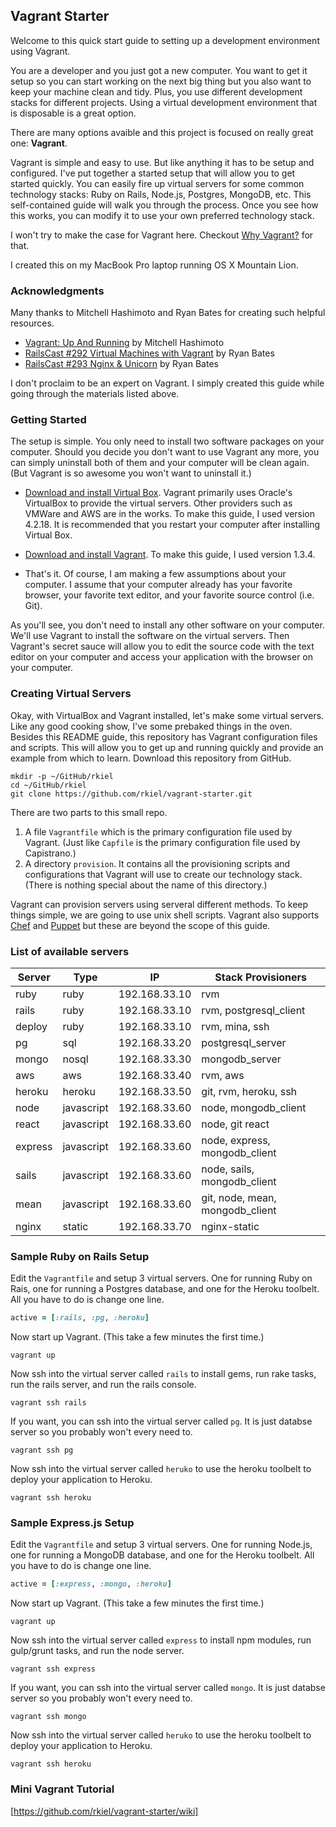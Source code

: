 ## Vagrant Starter

Welcome to this quick start guide to setting up a development environment using Vagrant.

You are a developer and you just got a new computer.  You want to get it setup so you can start working on the next big thing but you also want to keep your machine clean and tidy.  Plus, you use different development stacks for different projects.  Using a virtual development environment that is disposable is a great option.

There are many options avaible and this project is focused on really great one:  **Vagrant**.

Vagrant is simple and easy to use.  But like anything it has to be setup and configured.  I've put together a started setup that will allow you to get started quickly.  You can easily fire up virtual servers for some common technology stacks:  Ruby on Rails, Node.js, Postgres, MongoDB, etc.  This self-contained guide will walk you through the process.  Once you see how this works, you can modify it to use your own preferred technology stack.

I won't try to make the case for Vagrant here.
Checkout [Why Vagrant?](http://docs.vagrantup.com/v2/why-vagrant/index.html) for that.

I created this on my MacBook Pro laptop running OS X Mountain Lion.

### Acknowledgments

Many thanks to Mitchell Hashimoto and Ryan Bates for creating such helpful resources.

* [Vagrant: Up And Running](http://www.amazon.com/Vagrant-Up-Running-Mitchell-Hashimoto/dp/1449335837/) by Mitchell Hashimoto
* [RailsCast #292 Virtual Machines with Vagrant](http://railscasts.com/episodes/292-virtual-machines-with-vagrant) by Ryan Bates
* [RailsCast #293 Nginx & Unicorn](http://railscasts.com/episodes/293-nginx-unicorn) by Ryan Bates

I don't proclaim to be an expert on Vagrant.  I simply created this guide while going through the materials listed above.

### Getting Started

The setup is simple.
You only need to install two software packages on your computer.
Should you decide you don't want to use Vagrant any more, you can simply uninstall both of them and your computer will be clean again.  (But Vagrant is so awesome you won't want to uninstall it.)

* [Download and install Virtual Box](https://www.virtualbox.org/wiki/Downloads).
Vagrant primarily uses Oracle's VirtualBox to provide the virtual servers.
Other providers such as VMWare and AWS are in the works.
To make this guide, I used version 4.2.18.
It is recommended that you restart your computer after installing Virtual Box.

* [Download and install Vagrant](http://www.vagrantup.com/downloads.html).
To make this guide, I used version 1.3.4.

* That's it.
Of course, I am making a few assumptions about your computer.
I assume that your computer already has your favorite browser,
your favorite text editor, and your favorite source control (i.e. Git).

As you'll see, you don't need to install any other software on your computer.
We'll use Vagrant to install the software on the virtual servers.
Then Vagrant's secret sauce will allow you to edit the source code with the text editor on your computer and access your
application with the browser on your computer.

### Creating Virtual Servers

Okay, with VirtualBox and Vagrant installed, let's make some virtual servers.
Like any good cooking show, I've some prebaked things in the oven.
Besides this README guide, this repository has Vagrant configuration files and scripts.
This will allow you to get up and running quickly and provide an example from which to learn.
Download this repository from GitHub.

```unix
mkdir -p ~/GitHub/rkiel
cd ~/GitHub/rkiel
git clone https://github.com/rkiel/vagrant-starter.git
```

There are two parts to this small repo.

1. A file `Vagrantfile` which is the primary configuration file used by Vagrant.
(Just like `Capfile` is the primary configuration file used by Capistrano.)
2. A directory `provision`.  It contains all the provisioning scripts and configurations that Vagrant will use to create our technology stack.  (There is nothing special about the name of this directory.)

Vagrant can provision servers using serveral different methods.
To keep things simple, we are going to use unix shell scripts.
Vagrant also supports [Chef](http://www.opscode.com/chef/) and
[Puppet](http://puppetlabs.com) but these are beyond the scope of this guide.

### List of available servers

Server | Type   | IP            | Stack Provisioners
------ | ------ | ------------- | ------------------
ruby   | ruby   | 192.168.33.10 | rvm
rails  | ruby   | 192.168.33.10 | rvm, postgresql_client
deploy | ruby   | 192.168.33.10 | rvm, mina, ssh
pg     | sql    | 192.168.33.20 | postgresql_server
mongo  | nosql  | 192.168.33.30 | mongodb_server
aws    | aws    | 192.168.33.40 | rvm, aws
heroku | heroku | 192.168.33.50 | git, rvm, heroku, ssh
node   | javascript | 192.168.33.60 | node, mongodb_client
react  | javascript | 192.168.33.60 | node, git react
express| javascript | 192.168.33.60 | node, express, mongodb_client
sails  | javascript | 192.168.33.60 | node, sails, mongodb_client
mean   | javascript | 192.168.33.60 | git, node, mean, mongodb_client
nginx  | static | 192.168.33.70 | nginx-static

### Sample Ruby on Rails Setup

Edit the `Vagrantfile` and setup 3 virtual servers.  One for running Ruby on Rais, one for running a Postgres database, and one for the Heroku toolbelt.  All you have to do is change one line.

````ruby
active = [:rails, :pg, :heroku]
````

Now start up Vagrant.  (This take a few minutes the first time.)

````unix
vagrant up
````

Now ssh into the virtual server called `rails` to install gems, run rake tasks, run the rails server, and run the rails console.

````unix
vagrant ssh rails
````

If you want, you can ssh into the virtual server called `pg`.  It is just databse server so you probably won't every need to.

````unix
vagrant ssh pg
````

Now ssh into the virtual server called `heruko` to use the heroku toolbelt to deploy your application to Heroku.

````unix
vagrant ssh heroku
````

### Sample Express.js Setup

Edit the `Vagrantfile` and setup 3 virtual servers.  One for running Node.js, one for running a MongoDB database, and one for the Heroku toolbelt.  All you have to do is change one line.

````ruby
active = [:express, :mongo, :heroku]
````

Now start up Vagrant.  (This take a few minutes the first time.)

````unix
vagrant up
````

Now ssh into the virtual server called `express` to install npm modules, run gulp/grunt tasks, and run the node server.

````unix
vagrant ssh express
````

If you want, you can ssh into the virtual server called `mongo`.  It is just databse server so you probably won't every need to.

````unix
vagrant ssh mongo
````

Now ssh into the virtual server called `heruko` to use the heroku toolbelt to deploy your application to Heroku.

````unix
vagrant ssh heroku
````

### Mini Vagrant Tutorial

[https://github.com/rkiel/vagrant-starter/wiki]


